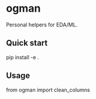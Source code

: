 ﻿# ogman
Personal helpers for EDA/ML.

## Quick start
pip install -e .

## Usage
from ogman import clean_columns
